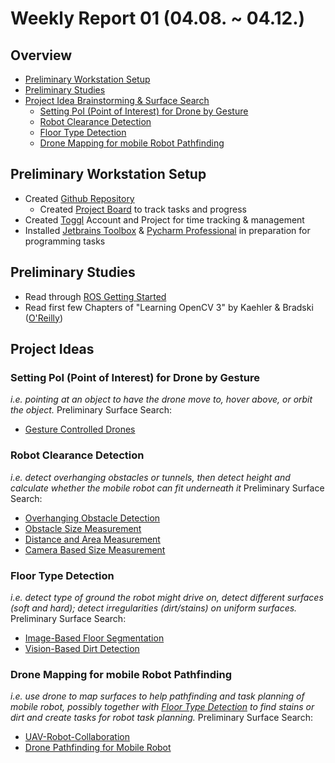# Weekly Report 01 (04.08. ~ 04.12.)

## Overview
- [Preliminary Workstation Setup](#Preliminary-Workstation-Setup)
- [Preliminary Studies](#Preliminary-Studies)
- [Project Idea Brainstorming & Surface Search](#Project-Idea-Brainstorming-&-Surface-Search)
  - [Setting PoI (Point of Interest) for Drone by Gesture](#Setting-PoI-(Point-of-Interest)-for-Drone-by-Gesture)
  - [Robot Clearance Detection](#Robot-Clearance-Detection)
  - [Floor Type Detection](#Floor-Type-Detection)
  - [Drone Mapping for mobile Robot Pathfinding](#Drone-Mapping-for-mobile-Robot-Pathfinding)


## Preliminary Workstation Setup
- Created [Github Repository](https://github.com/NXXR/HCU-project)
  - Created [Project Board](https://github.com/NXXR/HCU-project/projects/2) to track tasks and progress
- Created [Toggl](https://toggl.com) Account and Project for time tracking & management
- Installed [Jetbrains Toolbox](https://jetbrains.com/toolbox) & [Pycharm Professional](https://www.jetbrains.com/pycharm/) in preparation for programming tasks


## Preliminary Studies
- Read through [ROS Getting Started](http://wiki.ros.org/ROS/StartGuide)
- Read first few Chapters of "Learning OpenCV 3" by Kaehler & Bradski ([O'Reilly](http://shop.oreilly.com/product/0636920044765.do))


## Project Ideas
### Setting PoI (Point of Interest) for Drone by Gesture
*i.e. pointing at an object to have the drone move to, hover above, or orbit the object.*
Preliminary Surface Search:
- [Gesture Controlled Drones](http://bit.ly/mzhcu_GestureControlledDrones)

### Robot Clearance Detection
*i.e. detect overhanging obstacles or tunnels, then detect height and calculate whether the mobile robot can fit underneath it*
Preliminary Surface Search:
- [Overhanging Obstacle Detection](http://bit.ly/mzhcu_OverhangingObstacleDetection)
- [Obstacle Size Measurement](http://bit.ly/mzhcu_ObjectSizeMeasurement)
- [Distance and Area Measurement](http://bit.ly/mzhcu_DistanceAreaMeasuring)
- [Camera Based Size Measurement](http://bit.ly/mzhcu_ObstacleSizeMeasurement)

### Floor Type Detection
*i.e. detect type of ground the robot might drive on, detect different surfaces (soft and hard); detect irregularities (dirt/stains) on uniform surfaces.*
Preliminary Surface Search:
- [Image-Based Floor Segmentation](http://bit.ly/mzhcu_ImageBasedFloorSegmentation)
- [Vision-Based Dirt Detection](http://bit.ly/mzhcu_VisionBasedDirtDetection)

### Drone Mapping for mobile Robot Pathfinding
*i.e. use drone to map surfaces to help pathfinding and task planning of mobile robot, possibly together with [Floor Type Detection](#Floor-Type-Detection) to find stains or dirt and create tasks for robot task planning.*
Preliminary Surface Search:
- [UAV-Robot-Collaboration](http://bit.ly/mzhcu_UAV-Robot-Collaboration)
- [Drone Pathfinding for Mobile Robot](http://bit.ly/mzhcu_DronePathfinding)